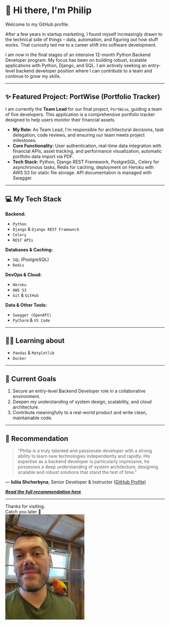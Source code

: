 # 👋 Hi there, I'm Philip

Welcome to my GitHub profile.

After a few years in startup marketing, I found myself increasingly drawn to the technical side of things – data, automation, and figuring out how stuff works. 
That curiosity led me to a career shift into software development.

I am now in the final stages of an intensive 12-month Python Backend Developer program. 
My focus has been on building robust, scalable applications with Python, Django, and SQL. 
I am actively seeking an entry-level backend developer position where I can contribute to a team and continue to grow my skills.

--- 

## ✨ Featured Project: PortWise (Portfolio Tracker)

I am currently the **Team Lead** for our final project, `PortWise`, guiding a team of five developers. 
This application is a comprehensive portfolio tracker designed to help users monitor their financial assets.

* **My Role:** As Team Lead, I'm responsible for architectural decisions, task delegation, code reviews, and ensuring our team meets project milestones.
* **Core Functionality:** User authentication, real-time data integration with financial APIs, asset tracking, and performance visualization, automatic portfolio data import via PDF.
* **Tech Stack:** Python, Django REST Framework, PostgreSQL, Celery for asynchronous tasks, Redis for caching, deployment on Heroku with AWS S3 for static file storage. API documentation is managed with Swagger.

---

## 💻 My Tech Stack

**Backend:**
* `Python`
* `Django` & `Django REST Framework`
* `Celery`
* `REST APIs`

**Databases & Caching:**
* `SQL` (PostgreSQL)
* `Redis`

**DevOps & Cloud:**
* `Heroku`
* `AWS S3`
* `Git` & `GitHub`

**Data & Other Tools:**
* `Swagger (OpenAPI)`
* `PyCharm` & `VS Code`

---

## 🧑‍🏫 Learning about
* `Pandas` & `Matplotlib`
* `Docker`

---

## 🎯 Current Goals
1.  Secure an entry-level Backend Developer role in a collaborative environment.
2.  Deepen my understanding of system design, scalability, and cloud architecture.
3.  Contribute meaningfully to a real-world product and write clean, maintainable code.

---

## 💬 Recommendation

> "Philip is a truly talented and passionate developer with a strong ability to learn new technologies independently and rapidly. His expertise as a backend developer is particularly impressive, he possesses a deep understanding of system architecture, designing scalable and robust solutions that stand the test of time."

— **Iuliia Shcherbyna**, Senior Developer & Instructor ([GitHub Profile](https://github.com/mamasitta))

_**[Read the full recommendation here](https://gist.github.com/JuliusDeane-data/be8399bef7c69cdd1d306edf5da99c30)**_

---

Thanks for visiting.  
Catch you later 👾  
![picture with bird](images/20240902_123348.jpg)
